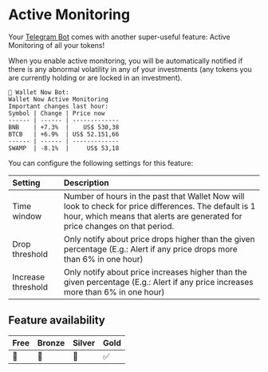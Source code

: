 # Active Monitoring

Your [Telegram Bot](telegram-bot.md) comes with another super-useful feature: Active Monitoring of all your tokens!

When you enable active monitoring, you will be automatically notified if there is any abnormal volatility in any of your investments \(any tokens you are currently holding or are locked in an investment\).

```text
🤖 Wallet Now Bot:
Wallet Now Active Monitoring
Important changes last hour:
Symbol | Change | Price now    
------ | ------ | -------------
BNB    | +7.3%  |    US$ 530,38
BTCB   | +6.9%  | US$ 52.151,66
------ | ------ | -------------
SWAMP  | -8.1%  |     US$ 53,18
```

You can configure the following settings for this feature:

| Setting | Description |
| :--- | :--- |
| Time window | Number of hours in the past that Wallet Now will look to check for price differences. The default is 1 hour, which means that alerts are generated for price changes on that period. |
| Drop threshold | Only notify about price drops higher than the given percentage \(E.g.: Alert if any price drops more than 6% in one hour\) |
| Increase threshold | Only notify about price increases higher than the given percentage \(E.g.: Alert if any price increases more than 6% in one hour\) |



## Feature availability

| Free | Bronze | Silver | Gold |
| :--- | :--- | :--- | :--- |
| 🚫 | 🚫 | 🚫 | ✅ |

